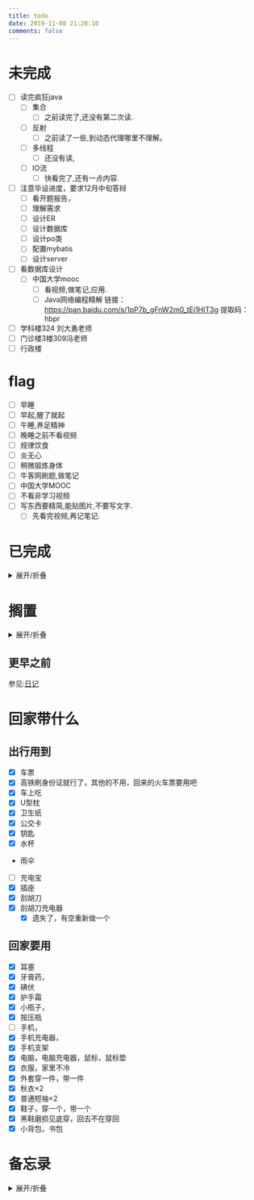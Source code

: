 ```yaml
---
title: todo
date: 2019-11-08 21:28:10
comments: false
---
```


# 未完成
- [ ] 读完疯狂java
    - [ ] 集合
        - [ ] 之前读完了,还没有第二次读.
    - [ ] 反射
        - [ ] 之前读了一些,到动态代理哪里不理解。
    - [ ] 多线程
        - [ ] 还没有读,
    - [ ] IO流
      - [ ] 快看完了,还有一点内容.
- [ ] 注意毕设进度，要求12月中旬答辩
    - [ ] 看开题报告，
    - [ ] 理解需求
    - [ ] 设计ER
    - [ ] 设计数据库
    - [ ] 设计po类
    - [ ] 配置mybatis
    - [ ] 设计server
- [ ] 看数据库设计
    - [ ] 中国大学mooc
      - [ ] 看视频,做笔记,应用.
      - [ ] Java网络编程精解
链接：https://pan.baidu.com/s/1pP7b_gFnW2m0_tEi1HIT3g 
提取码：hbpr
- [ ] 学科楼324 刘大勇老师
- [ ] 门诊楼3楼309冯老师
- [ ] 行政楼

# flag
- [ ] 早睡
- [ ] 早起,醒了就起
- [ ] 午睡,养足精神
- [ ] 晚睡之前不看视频
- [ ] 规律饮食
- [ ] 炎无心
- [ ] 稍微锻炼身体
- [ ] 牛客网刷题,做笔记
- [ ] 中国大学MOOC
- [ ] 不看非学习视频
- [ ] 写东西要精简,能贴图片,不要写文字.
    - [ ] 先看完视频,再记笔记.

<!--
- [ ] 胯疼,医生诊断:临时性
    - [ ] 提醒吃药
- [ ] 左屁股
  - [ ] 不疼了(2020年01月04日)
- [ ] 肩膀疼
  - [ ] 不疼了2020年01月06日
- [ ] 收拾东西回家:
    - [ ] 买橘子，买蛋糕，买零食。9号的时候
    - [ ] U型枕
- [ ] 刀割到手(2020年01月06日)
  - [ ] 小伤已经愈合,先提醒擦药。
- [ ] 🐻🐑
  - [ ] 不🐑
- [ ] 肚子有点胀气
  - [ ] 不涨了2020年01月08日
-->

# 已完成
<details><summary>展开/折叠</summary>

## 2020年01月08日
- [x] 昨晚还是早睡不了
- [x] 八点半醒了
- [x] 车充电,跑到南二去冲,还好有自行车骑回来
- [x] 看书疯狂java
  - [ ] 看第16章多线程

</details>

# 搁置
<details><summary>展开/折叠</summary>

- [ ] 了解java新的日期时间API的使用  https://m.jb51.net/article/110245.htm
  - [ ] 使用在自定义程序上
- [ ] 下个月关闭,移动网盘,6个月视频会员自动取消
- [ ] 手机上下载的劳动合同注意点.微博收藏中的
- [ ] 在线编程网站收集
- [ ] https://c.runoob.com/front-end/61
- [ ] https://m.runoob.com/try/try2.php?filename=tryhtml_hr
- [ ] 日期时间API https://www.cnblogs.com/liqiangchn/p/11974355.html
- [ ] eclipse画er图
    - [ ] 下载插件
- [ ] idea画er图
- [ ] Navicat画ER图.
    - [ ] 根据E-R图生成表
- [ ] 还钱
    - [ ] 已经还了,等审核.明天看看审核通过了没
    - [ ] 应该通过审核了
- [ ] 写使用Gitalk评论系统的文档.
- [x] ubuntu中安装软件
    - [ ] 安装Mysql
    - [ ] 安装Navicat.
- [ ] 有空了解一下
- [ ] Linux和Window下打开一个文件的不同.
    - [ ] 修改标记即可
    - [ ] 先写个测试类
    - [ ] 打包，linux下运行
- [ ] [了解开源协议](https://blog.51cto.com/holison/1930805)
- [ ] [菜鸟翻译插件](https://www.oschina.net/news/111842/probie-released)
- [ ] [tar命令](https://jingyan.baidu.com/article/5553fa8292599665a23934bd.html)
- [ ] [955公司](https://mp.weixin.qq.com/s/TQb2ZmW9lQzxd6YyksNagg)
- [ ] 996ICU
- [ ] 你没有什么想对我说的吗
- [ ] [面试书籍](https://mp.weixin.qq.com/s/vwvOtkgILIRETmMjV11rcw)
- [ ] vue
- [ ] SpringBoot
- [ ] redis
- [ ] queryselectorAll
- [ ] Junit
- [ ] 设计模式
- [ ] [生活常识](https://mp.weixin.qq.com/s/APx0nIkIwf9tXGc9FTM9VA)
- [ ] 漫画算法——小灰的算法之旅
- [ ] [排序算法总结](https://mp.weixin.qq.com/s/teOGQlslb6aP4AQrx7TTzA)
- [ ] 微信订阅号开发
- [ ] https://mp.weixin.qq.com/s/-RtuGb33X5IvZLD2ufwb_Q
- [ ] https://mp.weixin.qq.com/s/y_ozO8BnH6YkoFh_Oq8M1w
- [ ] git checkout 和 git reset 的区别 https://blog.csdn.net/longintchar/article/details/82314102
- [ ] https://mp.weixin.qq.com/s/npUt5rEoAiCHXqA11RVx-A
- [ ] https://mp.weixin.qq.com/s/D5oeGq_cbsH4I5tC5jbkhA
- [ ] https://mp.weixin.qq.com/s/u7DKOlnSPgivPW6hnOj85A
- [ ] https://m.weibo.cn/detail/4454017255924927
- [ ] 试用软件
  - [ ] Bandizip(压缩软件)
  - [ ] Potplayer(播放器)
  - [ ] Honeyviw(看图工具)
- [ ] https://mp.weixin.qq.com/s/92T-F53Qhq05tR_MtI0zBA
- [ ] https://mp.weixin.qq.com/s/d2q2kh_TYm4Zklkzebmmkg
- [ ] 车票退票价格计算
- [ ] 项目实战[](https://mp.weixin.qq.com/s/n3buAILSMumjEoPfO1UgBA)
- [ ] 数字图像处理
- [ ] 收集高校新闻
- [ ] 使用Java NIO重写工具类.
  - [ ] 熟悉Files方法,Paths方法.
  - [ ] 使用Callable接口重写文字识别接口,使用线程的返回值.
- [ ] https://mp.weixin.qq.com/s/UUhKPb4wwHZ8tqNJ14maGA
- [ ] https://mp.weixin.qq.com/s/I3IMA8NqfXpdOO2v5jgLjg
- [x] 电子票坐火车，https://m.weibo.cn/detail/4458746484900760
- [x] 在读证明
- [ ] 移动八元套餐，https://m.weibo.cn/detail/4459481892968407


</details>

## 更早之前
参见:[日记](/categories/日记/)

</details>

# 回家带什么
## 出行用到
- [x] 车票
- [x] 高铁刷身份证就行了，其他的不用，回来的火车票要用吧
- [x] 车上吃
- [x] U型枕
- [x] 卫生纸
- [x] 公交卡
- [x] 钥匙
- [x] 水杯
- 雨伞
- [ ] 充电宝
- [x] 插座
- [x] 刮胡刀
- [x] 刮胡刀充电器
    - [x] 遗失了，有空重新做一个

## 回家要用
- [x] 耳塞
- [x] 牙膏药，
- [x] 碘伏
- [x] 护手霜
- [x] 小瓶子，
- [x] 按压瓶
- [ ] 手机，
- [x] 手机充电器，
- [x] 手机支架
- [x] 电脑，电脑充电器，鼠标，鼠标垫
- [x] 衣服，家里不冷
- [x] 外套穿一件，带一件
- [x] 秋衣×2
- [x] 普通短袖×2
- [x] 鞋子，穿一个，带一个
- [x] 黑鞋磨损见底穿，回去不在穿回
- [x] 小背包，书包

# 备忘录
<details><summary>展开/折叠</summary>

## 2020年寒假的宿舍安排
- 本科生宿舍从2020年1月17日—2月9日封闭，学生必须在2020年1月16日12:00以前离校。2020年2月9日9:00起各宿舍楼开始正常运行。
- 今年寒假无特殊情况（除参加竞赛外的同学尽量不予留校，如果留校统一安排三牌楼住宿）。需要留校的同学要填写汇总表，学生处主页可以下载，于1月1日前发给我。
- 离校前关好门窗、水、电，勿在宿舍存放现金及贵重物品
- [我的寒假](http://jwc.njupt.edu.cn/2015/1229/c1528a46789/page.htm):**2020年1月11日至2020年2月16日**
- [媳妇寒假](http://www.njust.edu.cn/3719/list.htm):**2020年1月18日-2020年2月23日**
- 媳妇车票:10号的一等座,D953,南京--->恩施,10:18--->16:30

</details>
